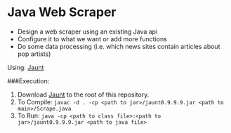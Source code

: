 # Java Web Scraper

- Design a web scraper using an existing Java api
- Configure it to what we want or add more functions
- Do some data processing (i.e. which news sites contain articles about pop artists)

Using: <a href="http://jaunt-api.com/index.htm">Jaunt</a>



###Execution:
1. Download <a href="http://jaunt-api.com/download.htm">Jaunt</a> to the root of this repository.
2. To Compile: ```javac -d . -cp <path to jar>/jaunt0.9.9.9.jar <path to main>/Scrape.java```
3. To Run: ```java -cp <path to class file>:<path to jar>/jaunt0.9.9.9.jar <path to java file>```
